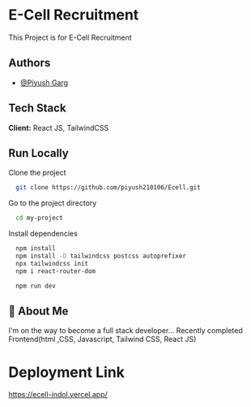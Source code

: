 
# E-Cell Recruitment 

This Project is for E-Cell Recruitment


## Authors

- [@Piyush Garg](https://www.github.com/piyush210106)


## Tech Stack

**Client:** React JS, TailwindCSS




## Run Locally

Clone the project

```bash
  git clone https://github.com/piyush210106/Ecell.git
```

Go to the project directory

```bash
  cd my-project
```

Install dependencies

```bash
  npm install
  npm install -D tailwindcss postcss autoprefixer
  npx tailwindcss init
  npm i react-router-dom
```



```bash
  npm run dev
```


## 🚀 About Me
I'm on the way to become a full stack developer...
Recently completed Frontend(html ,CSS, Javascript, Tailwind CSS, React JS)


# Deployment Link
 https://ecell-indol.vercel.app/